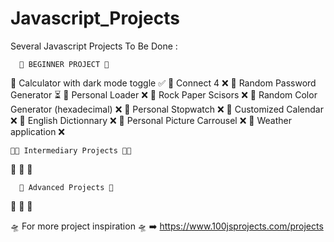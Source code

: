 # Javascript_Projects
Several Javascript Projects To Be Done :

      👶 BEGINNER PROJECT 👶
      
🔘 Calculator with dark mode toggle ✅
🔘 Connect 4 ❌
🔘 Random Password Generator ⏳
🔘 Personal Loader ❌
🔘 Rock Paper Scisors ❌
🔘 Random Color Generator (hexadecimal) ❌
🔘 Personal Stopwatch ❌
🔘 Customized Calendar ❌
🔘 English Dictionnary ❌
🔘 Personal Picture Carrousel ❌
🔘 Weather application ❌

    🧑‍💻 Intermediary Projects 🧑‍💻
    
🔘
🔘
🔘

      🥷 Advanced Projects 🥷
      
🔘
🔘
🔘

  🛸 For more project inspiration 🛸
➡️ https://www.100jsprojects.com/projects
